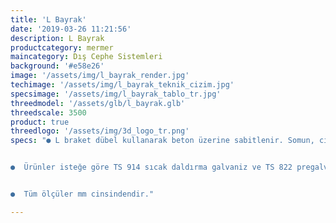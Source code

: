 ```yaml
---
title: 'L Bayrak'
date: '2019-03-26 11:21:56'
description: L Bayrak
productcategory: mermer
maincategory: Dış Cephe Sistemleri
background: '#e58e26'
image: '/assets/img/l_bayrak_render.jpg'
techimage: '/assets/img/l_bayrak_teknik_cizim.jpg'
specsimage: '/assets/img/l_bayrak_tablo_tr.jpg'
threedmodel: '/assets/glb/l_bayrak.glb'
threedscale: 3500
product: true
threedlogo: '/assets/img/3d_logo_tr.png'
specs: "● L braket dübel kullanarak beton üzerine sabitlenir. Somun, civata ve pul yardımıyla u profil l braket üzerine monte edilir.


●  Ürünler isteğe göre TS 914 sıcak daldırma galvaniz ve TS 822 pregalvanizden üretilebilmektedir.


●  Tüm ölçüler mm cinsindendir."

---
```

